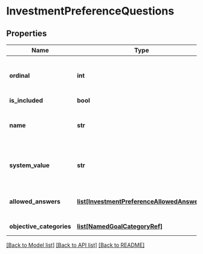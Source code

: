 # InvestmentPreferenceQuestions

## Properties
Name | Type | Description | Notes
------------ | ------------- | ------------- | -------------
**ordinal** | **int** | The position of a question in template&#x27;s steps. | [optional] 
**is_included** | **bool** | isIncluded. | [optional] 
**name** | **str** | Name for the Investment Preference Questions. | 
**system_value** | **str** | SystemValue for Invesment Preference Questions. | [optional] 
**allowed_answers** | [**list[InvestmentPreferenceAllowedAnswers]**](InvestmentPreferenceAllowedAnswers.md) | Investment Preference Allowed Answers. | [optional] 
**objective_categories** | [**list[NamedGoalCategoryRef]**](NamedGoalCategoryRef.md) | Objective Categories | [optional] 

[[Back to Model list]](../README.md#documentation-for-models) [[Back to API list]](../README.md#documentation-for-api-endpoints) [[Back to README]](../README.md)

